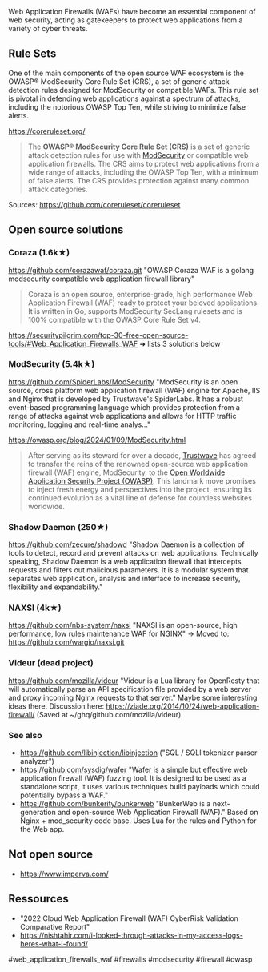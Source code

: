 Web Application Firewalls (WAFs) have become an essential component of web security, acting as gatekeepers to protect web applications from a variety of cyber threats.

## Rule Sets

One of the main components of the open source WAF ecosystem is the OWASP® ModSecurity Core Rule Set (CRS), a set of generic attack detection rules designed for ModSecurity or compatible WAFs. This rule set is pivotal in defending web applications against a spectrum of attacks, including the notorious OWASP Top Ten, while striving to minimize false alerts.

https://coreruleset.org/

> The **OWASP® ModSecurity Core Rule Set (CRS)** is a set of generic attack detection rules for use with [ModSecurity](https://www.modsecurity.org/) or compatible web application firewalls. The CRS aims to protect web applications from a wide range of attacks, including the OWASP Top Ten, with a minimum of false alerts. The CRS provides protection against many common attack categories.

Sources: https://github.com/coreruleset/coreruleset

## Open source solutions

### Coraza (1.6k★)

https://github.com/corazawaf/coraza.git "OWASP Coraza WAF is a golang modsecurity compatible web application firewall library"

> Coraza is an open source, enterprise-grade, high performance Web Application Firewall (WAF) ready to protect your beloved applications. It is written in Go, supports ModSecurity SecLang rulesets and is 100% compatible with the OWASP Core Rule Set v4.


https://securitypilgrim.com/top-30-free-open-source-tools/#Web_Application_Firewalls_WAF ➜ lists 3 solutions below

### ModSecurity (5.4k★)

https://github.com/SpiderLabs/ModSecurity "ModSecurity is an open source, cross platform web application firewall (WAF) engine for Apache, IIS and Nginx that is developed by Trustwave's SpiderLabs. It has a robust event-based programming language which provides protection from a range of attacks against web applications and allows for HTTP traffic monitoring, logging and real-time analys…"

https://owasp.org/blog/2024/01/09/ModSecurity.html
> After serving as its steward for over a decade, [Trustwave](https://www.trustwave.com) has agreed to transfer the reins of the renowned open-source web application firewall (WAF) engine, ModSecurity, to the [Open Worldwide Application Security Project (OWASP)](https://owasp.org). This landmark move promises to inject fresh energy and perspectives into the project, ensuring its continued evolution as a vital line of defense for countless websites worldwide.

### Shadow Daemon (250★)

https://github.com/zecure/shadowd "Shadow Daemon is a collection of tools to detect, record and prevent attacks on web applications. Technically speaking, Shadow Daemon is a web application firewall that intercepts requests and filters out malicious parameters. It is a modular system that separates web application, analysis and interface to increase security, flexibility and expandability."

### NAXSI (4k★)

https://github.com/nbs-system/naxsi "NAXSI is an open-source, high performance, low rules maintenance WAF for NGINX"
→ Moved to: https://github.com/wargio/naxsi.git

### Videur (dead project)

https://github.com/mozilla/videur "Videur is a Lua library for OpenResty that will automatically parse an API specification file provided by a web server and proxy incoming Nginx requests to that server." Maybe some interesting ideas there.
Discussion here: https://ziade.org/2014/10/24/web-application-firewall/
(Saved at ~/ghq/github.com/mozilla/videur).

### See also

- https://github.com/libinjection/libinjection ("SQL / SQLI tokenizer parser analyzer")
- https://github.com/sysdig/wafer "Wafer is a simple but effective web application firewall (WAF) fuzzing tool. It is designed to be used as a standalone script, it uses various techniques build payloads which could potentially bypass a WAF."
- https://github.com/bunkerity/bunkerweb "BunkerWeb is a next-generation and open-source Web Application Firewall (WAF)." Based on Nginx + mod_security code base. Uses Lua for the rules and Python for the Web app.

## Not open source

- https://www.imperva.com/

## Ressources

- "2022 Cloud Web Application Firewall (WAF) CyberRisk Validation Comparative Report"
- https://nishtahir.com/i-looked-through-attacks-in-my-access-logs-heres-what-i-found/

<!-- Keywords -->
#web_application_firewalls_waf #firewalls #modsecurity #firewall #owasp
<!-- /Keywords -->
